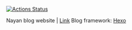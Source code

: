 [![Actions Status](https://github.com/nayan-tech/nayan-blog/workflows/Deploy%20to%20GCP%20VM/badge.svg)](https://github.com/nayan-tech/nayan-blog/actions)

Nayan blog website | [Link](https://nayan.co/blog/)
Blog framework: [Hexo](https://hexo.io/)
